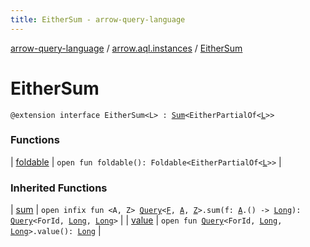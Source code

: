 ```yaml
---
title: EitherSum - arrow-query-language
---
```


[arrow-query-language](../../index.html) / [arrow.aql.instances](../index.html) / [EitherSum](./index.html)

# EitherSum

`@extension interface EitherSum<L> : `[`Sum`](../../arrow.aql/-sum/index.html)`<EitherPartialOf<`[`L`](index.html#L)`>>`

### Functions

| [foldable](foldable.html) | `open fun foldable(): Foldable<EitherPartialOf<`[`L`](index.html#L)`>>` |

### Inherited Functions

| [sum](../../arrow.aql/-sum/sum.html) | `open infix fun <A, Z> `[`Query`](../../arrow.aql/-query/index.html)`<`[`F`](../../arrow.aql/-sum/index.html#F)`, `[`A`](../../arrow.aql/-sum/sum.html#A)`, `[`Z`](../../arrow.aql/-sum/sum.html#Z)`>.sum(f: `[`A`](../../arrow.aql/-sum/sum.html#A)`.() -> `[`Long`](https://kotlinlang.org/api/latest/jvm/stdlib/kotlin/-long/index.html)`): `[`Query`](../../arrow.aql/-query/index.html)`<ForId, `[`Long`](https://kotlinlang.org/api/latest/jvm/stdlib/kotlin/-long/index.html)`, `[`Long`](https://kotlinlang.org/api/latest/jvm/stdlib/kotlin/-long/index.html)`>` |
| [value](../../arrow.aql/-sum/value.html) | `open fun `[`Query`](../../arrow.aql/-query/index.html)`<ForId, `[`Long`](https://kotlinlang.org/api/latest/jvm/stdlib/kotlin/-long/index.html)`, `[`Long`](https://kotlinlang.org/api/latest/jvm/stdlib/kotlin/-long/index.html)`>.value(): `[`Long`](https://kotlinlang.org/api/latest/jvm/stdlib/kotlin/-long/index.html) |

